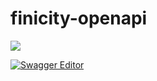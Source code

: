 # finicity-openapi
[![](https://api-reference.finicity.com/custom/img/fin-developer-logo.png)](https://www.finicity.com/)

[![Swagger Editor](https://github.com/jaaufauvre/finicity-openapi/actions/workflows/swagger-editor.yml/badge.svg)](https://github.com/jaaufauvre/finicity-openapi/actions/workflows/swagger-editor.yml)
